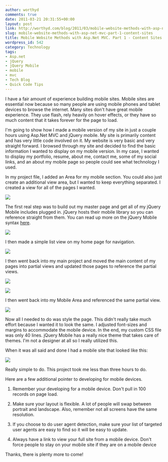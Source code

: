 ```yaml
---
author: worthyd
comments: true
date: 2011-03-21 20:31:55+00:00
layout: post
link: http://worthyd.com/blog/2011/03/mobile-website-methods-with-asp-net-mvc-part-1-content-sites/
slug: mobile-website-methods-with-asp-net-mvc-part-1-content-sites
title: Mobile Website Methods with Asp.Net MVC. Part 1 - Content Sites
wordpress_id: 542
category: Technology
tags:
- Asp.net
- jQuery
- jQuery Mobile
- mobile
- mvc
- Tech Blog
- Quick Code Tips
---
```


I have a fair amount of experience building mobile sites. Mobile sites are essential now because so many people are using mobile phones and tablet devices to browse the internet.  Many sites don't have great mobile experience. They use flash, rely heavily on hover effects, or they have so much content that it takes forever for the page to load.

I'm going to show how I made a mobile version of my site in just a couple hours using Asp.Net MVC and jQuery mobile.  My site is primarily content and has very little code involved on it. My website is very basic and very straight forward.  I browsed through my site and decided to find the basic information I wanted to display on my mobile version.  In my case, I wanted to display my portfolio, resume, about me, contact me, some of my social links, and an about my mobile page so people could see what technology I used.
<!-- more -->
In my project file, I added an Area for my mobile section.  You could also just create an additional view area, but I wanted to keep everything separated. I created a view for all of the pages I wanted.

[![](http://blog.worthyd.com/wp-content/uploads/2011/03/solution.png)](http://blog.worthyd.com/wp-content/uploads/2011/03/solution.png)

The first real step was to build out my master page and get all of my jQuery Mobile includes plugged in.  jQuery hosts their mobile library so you can reference straight from them.  You can read up more on the jQuery Mobile syntax [here](http://jquerymobile.com/).

[![](http://blog.worthyd.com/wp-content/uploads/2011/03/master-300x150.png)](http://blog.worthyd.com/wp-content/uploads/2011/03/master.png)

I then made a simple list view on my home page for navigation.

[![](http://blog.worthyd.com/wp-content/uploads/2011/03/listview-300x55.png)](http://blog.worthyd.com/wp-content/uploads/2011/03/listview.png)

I then went back into my main project and moved the main content of my pages into partial views and updated those pages to reference the partial views.

[![](http://blog.worthyd.com/wp-content/uploads/2011/03/partial.png)](http://blog.worthyd.com/wp-content/uploads/2011/03/partial.png)

[![](http://blog.worthyd.com/wp-content/uploads/2011/03/codepartial-300x77.png)](http://blog.worthyd.com/wp-content/uploads/2011/03/codepartial.png)

I then went back into my Mobile Area and referenced the same partial view.

[![](http://blog.worthyd.com/wp-content/uploads/2011/03/mobileportfolio-300x83.png)](http://blog.worthyd.com/wp-content/uploads/2011/03/mobileportfolio.png)

Now all I needed to do was style the page. This didn't really take much effort because I wanted it to look the same. I adjusted font-sizes and margins to accommodate the mobile device.  In the end, my custom CSS file was only 40 lines.  jQuery Mobile has a really nice theme that takes care of themes. I'm not a designer at all so I really utilized this.  

When it was all said and done I had a mobile site that looked like this:

[![](http://blog.worthyd.com/wp-content/uploads/2011/03/mobilehome-138x300.png)](http://blog.worthyd.com/wp-content/uploads/2011/03/mobilehome.png)



Really simple to do. This project took me less than three hours to do.

Here are a few additional pointer to developing for mobile devices.




  1. Remember your developing for a mobile device. Don't pull in 100 records on page load.


  2. Make sure your layout is flexible.  A lot of people will swap between portrait and landscape. Also, remember not all screens have the same resolution.


  3. If you choose to do user agent detection, make sure your list of targeted user agents are easy to find so it will be easy to update.


  4. Always have a link to view your full site from a mobile device. Don't force people to stay on your mobile site if they are on a mobile device



Thanks, there is plenty more to come!

